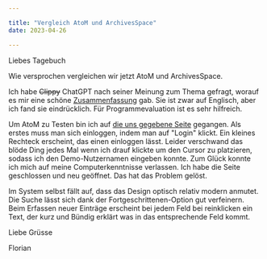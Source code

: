```yaml
---

title: "Vergleich AtoM und ArchivesSpace"
date: 2023-04-26

---
```


Liebes Tagebuch

Wie versprochen vergleichen wir jetzt AtoM und ArchivesSpace.

Ich habe ~~Clippy~~ ChatGPT nach seiner Meinung zum Thema gefragt, worauf es mir eine schöne [Zusammenfassung](https://florian896.github.io/lerntagebuch-bain/2023/4/27/Clippy.html) gab. 
Sie ist zwar auf Englisch, aber ich fand sie eindrücklich.
Für Programmevaluation ist es sehr hilfreich.

Um AtoM zu Testen bin ich auf [die uns gegebene Seite](https://demo.accesstomemory.org/) gegangen.
Als erstes muss man sich einloggen, indem man auf "Login" klickt.
Ein kleines Rechteck erscheint, das einen einloggen lässt.
Leider verschwand das blöde Ding jedes Mal wenn ich drauf klickte um den Cursor zu platzieren, sodass ich den Demo-Nutzernamen eingeben konnte.
Zum Glück konnte ich mich auf meine Computerkenntnisse verlassen. 
Ich habe die Seite geschlossen und neu geöffnet.
Das hat das Problem gelöst.

Im System selbst fällt auf, dass das Design optisch relativ modern anmutet.
Die Suche lässt sich dank der Fortgeschrittenen-Option gut verfeinern. 
Beim Erfassen neuer Einträge erscheint bei jedem Feld bei reinklicken ein Text, der kurz und Bündig erklärt was in das entsprechende Feld kommt.

Liebe Grüsse

Florian
